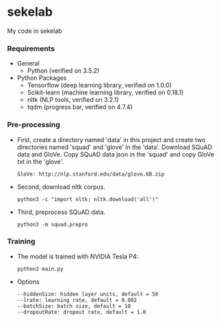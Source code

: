 # sekelab
My code in sekelab

### Requirements
+ General
    + Python (verified on 3.5.2)
+ Python Packages
    + Tensorflow (deep learning library, verified on 1.0.0)
    + Scikit-learn (machine learning library, verified on 0.18.1)
    + nltk (NLP tools, verified on 3.2.1)
    + tqdm (progress bar, verified on 4.7.4)

### Pre-processing
- First, create a directory named 'data' in this project and create two directories named 'squad' and 'glove' in the 'data'. Download SQuAD data and GloVe. Copy SQuAD data json in the 'squad' and copy GloVe txt in the 'glove'.
    ```
    GloVe: http://nlp.stanford.edu/data/glove.6B.zip
    ```

- Second, download nltk corpus.
    ```
    python3 -c "import nltk; nltk.download('all')"
    ```
- Third, preprocess SQuAD data.

    ```
    python3 -m squad.prepro
    ```

### Training
- The model is trained with NVIDIA Tesla P4:

    ```
    python3 main.py
    ```
- Options

    ```
    --hiddenSize: hidden layer units, default = 50
    --lrate: learning rate, default = 0.002
    --batchSize: batch size, default = 10
    --dropoutRate: dropout rate, default = 1.0
    ```
